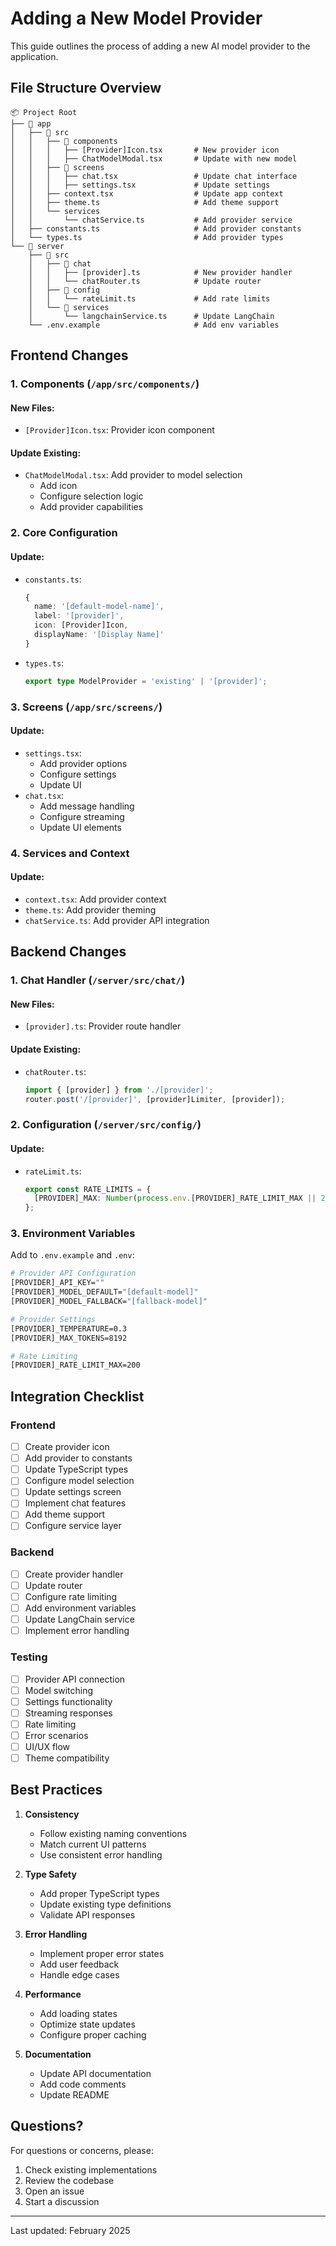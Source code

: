 # Adding a New Model Provider

This guide outlines the process of adding a new AI model provider to the application.

## File Structure Overview

```
📦 Project Root
├── 📂 app
│   ├── 📂 src
│   │   ├── 📂 components
│   │   │   ├── [Provider]Icon.tsx       # New provider icon
│   │   │   ├── ChatModelModal.tsx       # Update with new model
│   │   ├── 📂 screens
│   │   │   ├── chat.tsx                 # Update chat interface
│   │   │   ├── settings.tsx             # Update settings
│   │   ├── context.tsx                  # Update app context
│   │   ├── theme.ts                     # Add theme support
│   │   └── services
│   │       └── chatService.ts           # Add provider service
│   ├── constants.ts                     # Add provider constants
│   └── types.ts                         # Add provider types
└── 📂 server
    ├── 📂 src
    │   ├── 📂 chat
    │   │   ├── [provider].ts            # New provider handler
    │   │   └── chatRouter.ts            # Update router
    │   ├── 📂 config
    │   │   └── rateLimit.ts             # Add rate limits
    │   └── 📂 services
    │       └── langchainService.ts      # Update LangChain
    └── .env.example                     # Add env variables
```

## Frontend Changes

### 1. Components (`/app/src/components/`)

#### New Files:
- `[Provider]Icon.tsx`: Provider icon component

#### Update Existing:
- `ChatModelModal.tsx`: Add provider to model selection
  - Add icon
  - Configure selection logic
  - Add provider capabilities

### 2. Core Configuration

#### Update:
- `constants.ts`:
  ```typescript
  {
    name: '[default-model-name]',
    label: '[provider]',
    icon: [Provider]Icon,
    displayName: '[Display Name]'
  }
  ```
- `types.ts`:
  ```typescript
  export type ModelProvider = 'existing' | '[provider]';
  ```

### 3. Screens (`/app/src/screens/`)

#### Update:
- `settings.tsx`:
  - Add provider options
  - Configure settings
  - Update UI
- `chat.tsx`:
  - Add message handling
  - Configure streaming
  - Update UI elements

### 4. Services and Context

#### Update:
- `context.tsx`: Add provider context
- `theme.ts`: Add provider theming
- `chatService.ts`: Add provider API integration

## Backend Changes

### 1. Chat Handler (`/server/src/chat/`)

#### New Files:
- `[provider].ts`: Provider route handler

#### Update Existing:
- `chatRouter.ts`:
  ```typescript
  import { [provider] } from './[provider]';
  router.post('/[provider]', [provider]Limiter, [provider]);
  ```

### 2. Configuration (`/server/src/config/`)

#### Update:
- `rateLimit.ts`:
  ```typescript
  export const RATE_LIMITS = {
    [PROVIDER]_MAX: Number(process.env.[PROVIDER]_RATE_LIMIT_MAX || 200),
  };
  ```

### 3. Environment Variables

Add to `.env.example` and `.env`:
```bash
# Provider API Configuration
[PROVIDER]_API_KEY=""
[PROVIDER]_MODEL_DEFAULT="[default-model]"
[PROVIDER]_MODEL_FALLBACK="[fallback-model]"

# Provider Settings
[PROVIDER]_TEMPERATURE=0.3
[PROVIDER]_MAX_TOKENS=8192

# Rate Limiting
[PROVIDER]_RATE_LIMIT_MAX=200
```

## Integration Checklist

### Frontend
- [ ] Create provider icon
- [ ] Add provider to constants
- [ ] Update TypeScript types
- [ ] Configure model selection
- [ ] Update settings screen
- [ ] Implement chat features
- [ ] Add theme support
- [ ] Configure service layer

### Backend
- [ ] Create provider handler
- [ ] Update router
- [ ] Configure rate limiting
- [ ] Add environment variables
- [ ] Update LangChain service
- [ ] Implement error handling

### Testing
- [ ] Provider API connection
- [ ] Model switching
- [ ] Settings functionality
- [ ] Streaming responses
- [ ] Rate limiting
- [ ] Error scenarios
- [ ] UI/UX flow
- [ ] Theme compatibility

## Best Practices

1. **Consistency**
   - Follow existing naming conventions
   - Match current UI patterns
   - Use consistent error handling

2. **Type Safety**
   - Add proper TypeScript types
   - Update existing type definitions
   - Validate API responses

3. **Error Handling**
   - Implement proper error states
   - Add user feedback
   - Handle edge cases

4. **Performance**
   - Add loading states
   - Optimize state updates
   - Configure proper caching

5. **Documentation**
   - Update API documentation
   - Add code comments
   - Update README

## Questions?

For questions or concerns, please:
1. Check existing implementations
2. Review the codebase
3. Open an issue
4. Start a discussion

---
Last updated: February 2025